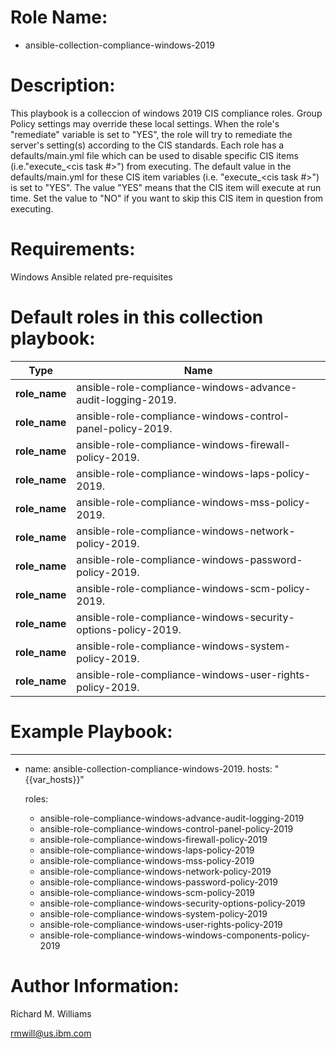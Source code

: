 # Role Name:
- ansible-collection-compliance-windows-2019

# Description:
This playbook is a colleccion of windows 2019 CIS compliance roles. Group
Policy settings may override these local settings. When the role's "remediate"
variable is set to "YES", the role will try to remediate the server's setting(s)
according to the CIS standards.  Each role has a defaults/main.yml file which
can be used to disable specific CIS items (i.e."execute_<cis task #>") from
executing. The default value in the defaults/main.yml for these CIS item
variables (i.e. "execute_<cis task #>") is set to "YES". The value "YES" means
that the CIS item will execute at run time. Set the value to "NO" if you want to
skip this CIS item in question from executing.

# Requirements:
Windows Ansible related pre-requisites

# Default roles in this collection playbook:

Type | Name
----------|-----------------
__role_name__ | ansible-role-compliance-windows-advance-audit-logging-2019.
__role_name__ | ansible-role-compliance-windows-control-panel-policy-2019.
__role_name__ | ansible-role-compliance-windows-firewall-policy-2019.
__role_name__ | ansible-role-compliance-windows-laps-policy-2019.
__role_name__ | ansible-role-compliance-windows-mss-policy-2019.
__role_name__ | ansible-role-compliance-windows-network-policy-2019.
__role_name__ | ansible-role-compliance-windows-password-policy-2019.
__role_name__ | ansible-role-compliance-windows-scm-policy-2019.
__role_name__ | ansible-role-compliance-windows-security-options-policy-2019.
__role_name__ | ansible-role-compliance-windows-system-policy-2019.
__role_name__ | ansible-role-compliance-windows-user-rights-policy-2019.


# Example Playbook:
---
 - name: ansible-collection-compliance-windows-2019.
   hosts: "{{var_hosts}}"

   roles:
   - ansible-role-compliance-windows-advance-audit-logging-2019
   - ansible-role-compliance-windows-control-panel-policy-2019
   - ansible-role-compliance-windows-firewall-policy-2019
   - ansible-role-compliance-windows-laps-policy-2019
   - ansible-role-compliance-windows-mss-policy-2019
   - ansible-role-compliance-windows-network-policy-2019
   - ansible-role-compliance-windows-password-policy-2019
   - ansible-role-compliance-windows-scm-policy-2019
   - ansible-role-compliance-windows-security-options-policy-2019
   - ansible-role-compliance-windows-system-policy-2019
   - ansible-role-compliance-windows-user-rights-policy-2019
   - ansible-role-compliance-windows-windows-components-policy-2019


# Author Information:
Richard M. Williams

rmwill@us.ibm.com
